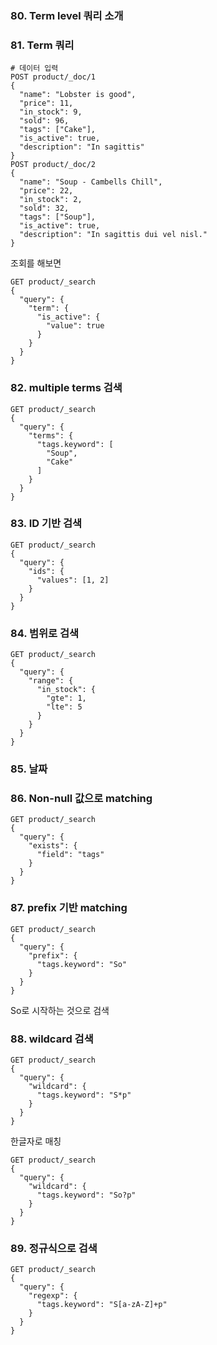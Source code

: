### 80. Term level 쿼리 소개



### 81. Term 쿼리

```PUT product 
# 데이터 입력
POST product/_doc/1
{
  "name": "Lobster is good",
  "price": 11,
  "in_stock": 9,
  "sold": 96,
  "tags": ["Cake"],
  "is_active": true,
  "description": "In sagittis"
}
POST product/_doc/2
{
  "name": "Soup - Cambells Chill",
  "price": 22,
  "in_stock": 2,
  "sold": 32,
  "tags": ["Soup"],
  "is_active": true,
  "description": "In sagittis dui vel nisl."
}
```

조회를 해보면

```
GET product/_search
{
  "query": {
    "term": {
      "is_active": {
        "value": true
      }
    }
  }
}
```



### 82. multiple terms 검색

```
GET product/_search
{
  "query": {
    "terms": {
      "tags.keyword": [
        "Soup",
        "Cake"
      ]
    }
  }
}
```



### 83. ID 기반 검색

```
GET product/_search
{
  "query": {
    "ids": {
      "values": [1, 2]
    }
  }
}
```



### 84. 범위로 검색

```
GET product/_search
{
  "query": {
    "range": {
      "in_stock": {
        "gte": 1,
        "lte": 5
      }
    }
  }
}
```



### 85. 날짜



### 86. Non-null 값으로 matching

```
GET product/_search
{
  "query": {
    "exists": {
      "field": "tags"
    }
  }
}
```



### 87. prefix 기반 matching

```
GET product/_search
{
  "query": {
    "prefix": {
      "tags.keyword": "So"
    }
  }
}
```

So로 시작하는 것으로 검색



### 88. wildcard 검색

```
GET product/_search
{
  "query": {
    "wildcard": {
      "tags.keyword": "S*p"
    }
  }
}
```



한글자로 매칭

```
GET product/_search
{
  "query": {
    "wildcard": {
      "tags.keyword": "So?p"
    }
  }
}
```



### 89. 정규식으로 검색

```
GET product/_search
{
  "query": {
    "regexp": {
      "tags.keyword": "S[a-zA-Z]+p"
    }
  }
}
```

